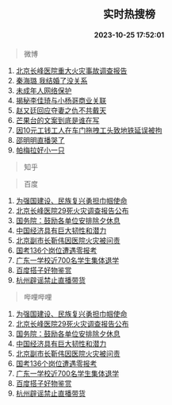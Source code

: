 <div align="center"><h2>实时热搜榜</h2><h4>2023-10-25 17:52:01</h4></div>

> 微博  

1. [北京长峰医院重大火灾事故调查报告](https://s.weibo.com/weibo?q=%23%E5%8C%97%E4%BA%AC%E9%95%BF%E5%B3%B0%E5%8C%BB%E9%99%A2%E9%87%8D%E5%A4%A7%E7%81%AB%E7%81%BE%E4%BA%8B%E6%95%85%E8%B0%83%E6%9F%A5%E6%8A%A5%E5%91%8A%23&t=31&band_rank=1&Refer=top)<br />
2. [秦海璐 我结婚了没关系](https://s.weibo.com/weibo?q=%E7%A7%A6%E6%B5%B7%E7%92%90%20%E6%88%91%E7%BB%93%E5%A9%9A%E4%BA%86%E6%B2%A1%E5%85%B3%E7%B3%BB&t=31&band_rank=2&Refer=top)<br />
3. [未成年人网络保护](https://s.weibo.com/weibo?q=%23%E6%9C%AA%E6%88%90%E5%B9%B4%E4%BA%BA%E7%BD%91%E7%BB%9C%E4%BF%9D%E6%8A%A4%23&t=31&band_rank=3&Refer=top)<br />
4. [揭秘李佳琦与小杨哥商业关联](https://s.weibo.com/weibo?q=%23%E6%8F%AD%E7%A7%98%E6%9D%8E%E4%BD%B3%E7%90%A6%E4%B8%8E%E5%B0%8F%E6%9D%A8%E5%93%A5%E5%95%86%E4%B8%9A%E5%85%B3%E8%81%94%23&t=31&band_rank=4&Refer=top)<br />
5. [赵又廷回应夺妻之仇不共戴天](https://s.weibo.com/weibo?q=%23%E8%B5%B5%E5%8F%88%E5%BB%B7%E5%9B%9E%E5%BA%94%E5%A4%BA%E5%A6%BB%E4%B9%8B%E4%BB%87%E4%B8%8D%E5%85%B1%E6%88%B4%E5%A4%A9%23&t=31&band_rank=5&Refer=top)<br />
6. [芒果台的文案到底是谁在写](https://s.weibo.com/weibo?q=%23%E8%8A%92%E6%9E%9C%E5%8F%B0%E7%9A%84%E6%96%87%E6%A1%88%E5%88%B0%E5%BA%95%E6%98%AF%E8%B0%81%E5%9C%A8%E5%86%99%23&t=31&band_rank=6&Refer=top)<br />
7. [因10元工钱工人在车门拖拽工头致地铁延误被拘](https://s.weibo.com/weibo?q=%23%E5%9B%A010%E5%85%83%E5%B7%A5%E9%92%B1%E5%B7%A5%E4%BA%BA%E5%9C%A8%E8%BD%A6%E9%97%A8%E6%8B%96%E6%8B%BD%E5%B7%A5%E5%A4%B4%E8%87%B4%E5%9C%B0%E9%93%81%E5%BB%B6%E8%AF%AF%E8%A2%AB%E6%8B%98%23&t=31&band_rank=7&Refer=top)<br />
8. [邵明明直播哭了](https://s.weibo.com/weibo?q=%23%E9%82%B5%E6%98%8E%E6%98%8E%E7%9B%B4%E6%92%AD%E5%93%AD%E4%BA%86%23&t=31&band_rank=8&Refer=top)<br />
9. [帕梅拉好小一只](https://s.weibo.com/weibo?q=%23%E5%B8%95%E6%A2%85%E6%8B%89%E5%A5%BD%E5%B0%8F%E4%B8%80%E5%8F%AA%23&t=31&band_rank=9&Refer=top)<br />

> 知乎  


> 百度  

1. [为强国建设、民族复兴勇担巾帼使命](https://www.baidu.com/s?wd=%E4%B8%BA%E5%BC%BA%E5%9B%BD%E5%BB%BA%E8%AE%BE%E3%80%81%E6%B0%91%E6%97%8F%E5%A4%8D%E5%85%B4%E5%8B%87%E6%8B%85%E5%B7%BE%E5%B8%BC%E4%BD%BF%E5%91%BD&sa=fyb_news&rsv_dl=fyb_news)<br />
2. [北京长峰医院29死火灾调查报告公布](https://www.baidu.com/s?wd=%E5%8C%97%E4%BA%AC%E9%95%BF%E5%B3%B0%E5%8C%BB%E9%99%A229%E6%AD%BB%E7%81%AB%E7%81%BE%E8%B0%83%E6%9F%A5%E6%8A%A5%E5%91%8A%E5%85%AC%E5%B8%83&sa=fyb_news&rsv_dl=fyb_news)<br />
3. [国务院：鼓励各单位安排除夕休息](https://www.baidu.com/s?wd=%E5%9B%BD%E5%8A%A1%E9%99%A2%EF%BC%9A%E9%BC%93%E5%8A%B1%E5%90%84%E5%8D%95%E4%BD%8D%E5%AE%89%E6%8E%92%E9%99%A4%E5%A4%95%E4%BC%91%E6%81%AF&sa=fyb_news&rsv_dl=fyb_news)<br />
4. [中国经济具有巨大韧性和潜力](https://www.baidu.com/s?wd=%E4%B8%AD%E5%9B%BD%E7%BB%8F%E6%B5%8E%E5%85%B7%E6%9C%89%E5%B7%A8%E5%A4%A7%E9%9F%A7%E6%80%A7%E5%92%8C%E6%BD%9C%E5%8A%9B&sa=fyb_news&rsv_dl=fyb_news)<br />
5. [北京副市长靳伟因医院火灾被问责](https://www.baidu.com/s?wd=%E5%8C%97%E4%BA%AC%E5%89%AF%E5%B8%82%E9%95%BF%E9%9D%B3%E4%BC%9F%E5%9B%A0%E5%8C%BB%E9%99%A2%E7%81%AB%E7%81%BE%E8%A2%AB%E9%97%AE%E8%B4%A3&sa=fyb_news&rsv_dl=fyb_news)<br />
6. [国考136个岗位遭遇零报考](https://www.baidu.com/s?wd=%E5%9B%BD%E8%80%83136%E4%B8%AA%E5%B2%97%E4%BD%8D%E9%81%AD%E9%81%87%E9%9B%B6%E6%8A%A5%E8%80%83&sa=fyb_news&rsv_dl=fyb_news)<br />
7. [广东一学校近700名学生集体退学](https://www.baidu.com/s?wd=%E5%B9%BF%E4%B8%9C%E4%B8%80%E5%AD%A6%E6%A0%A1%E8%BF%91700%E5%90%8D%E5%AD%A6%E7%94%9F%E9%9B%86%E4%BD%93%E9%80%80%E5%AD%A6&sa=fyb_news&rsv_dl=fyb_news)<br />
8. [百度搭子好物鉴赏](https://www.baidu.com/s?wd=%E7%99%BE%E5%BA%A6%E6%90%AD%E5%AD%90%E5%A5%BD%E7%89%A9%E9%89%B4%E8%B5%8F&sa=fyb_news&rsv_dl=fyb_news)<br />
9. [杭州辟谣禁止直播带货](https://www.baidu.com/s?wd=%E6%9D%AD%E5%B7%9E%E8%BE%9F%E8%B0%A3%E7%A6%81%E6%AD%A2%E7%9B%B4%E6%92%AD%E5%B8%A6%E8%B4%A7&sa=fyb_news&rsv_dl=fyb_news)<br />

> 哔哩哔哩  

1. [为强国建设、民族复兴勇担巾帼使命](https://www.baidu.com/s?wd=%E4%B8%BA%E5%BC%BA%E5%9B%BD%E5%BB%BA%E8%AE%BE%E3%80%81%E6%B0%91%E6%97%8F%E5%A4%8D%E5%85%B4%E5%8B%87%E6%8B%85%E5%B7%BE%E5%B8%BC%E4%BD%BF%E5%91%BD&sa=fyb_news&rsv_dl=fyb_news)<br />
2. [北京长峰医院29死火灾调查报告公布](https://www.baidu.com/s?wd=%E5%8C%97%E4%BA%AC%E9%95%BF%E5%B3%B0%E5%8C%BB%E9%99%A229%E6%AD%BB%E7%81%AB%E7%81%BE%E8%B0%83%E6%9F%A5%E6%8A%A5%E5%91%8A%E5%85%AC%E5%B8%83&sa=fyb_news&rsv_dl=fyb_news)<br />
3. [国务院：鼓励各单位安排除夕休息](https://www.baidu.com/s?wd=%E5%9B%BD%E5%8A%A1%E9%99%A2%EF%BC%9A%E9%BC%93%E5%8A%B1%E5%90%84%E5%8D%95%E4%BD%8D%E5%AE%89%E6%8E%92%E9%99%A4%E5%A4%95%E4%BC%91%E6%81%AF&sa=fyb_news&rsv_dl=fyb_news)<br />
4. [中国经济具有巨大韧性和潜力](https://www.baidu.com/s?wd=%E4%B8%AD%E5%9B%BD%E7%BB%8F%E6%B5%8E%E5%85%B7%E6%9C%89%E5%B7%A8%E5%A4%A7%E9%9F%A7%E6%80%A7%E5%92%8C%E6%BD%9C%E5%8A%9B&sa=fyb_news&rsv_dl=fyb_news)<br />
5. [北京副市长靳伟因医院火灾被问责](https://www.baidu.com/s?wd=%E5%8C%97%E4%BA%AC%E5%89%AF%E5%B8%82%E9%95%BF%E9%9D%B3%E4%BC%9F%E5%9B%A0%E5%8C%BB%E9%99%A2%E7%81%AB%E7%81%BE%E8%A2%AB%E9%97%AE%E8%B4%A3&sa=fyb_news&rsv_dl=fyb_news)<br />
6. [国考136个岗位遭遇零报考](https://www.baidu.com/s?wd=%E5%9B%BD%E8%80%83136%E4%B8%AA%E5%B2%97%E4%BD%8D%E9%81%AD%E9%81%87%E9%9B%B6%E6%8A%A5%E8%80%83&sa=fyb_news&rsv_dl=fyb_news)<br />
7. [广东一学校近700名学生集体退学](https://www.baidu.com/s?wd=%E5%B9%BF%E4%B8%9C%E4%B8%80%E5%AD%A6%E6%A0%A1%E8%BF%91700%E5%90%8D%E5%AD%A6%E7%94%9F%E9%9B%86%E4%BD%93%E9%80%80%E5%AD%A6&sa=fyb_news&rsv_dl=fyb_news)<br />
8. [百度搭子好物鉴赏](https://www.baidu.com/s?wd=%E7%99%BE%E5%BA%A6%E6%90%AD%E5%AD%90%E5%A5%BD%E7%89%A9%E9%89%B4%E8%B5%8F&sa=fyb_news&rsv_dl=fyb_news)<br />
9. [杭州辟谣禁止直播带货](https://www.baidu.com/s?wd=%E6%9D%AD%E5%B7%9E%E8%BE%9F%E8%B0%A3%E7%A6%81%E6%AD%A2%E7%9B%B4%E6%92%AD%E5%B8%A6%E8%B4%A7&sa=fyb_news&rsv_dl=fyb_news)<br />
